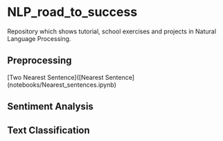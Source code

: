 # NLP_road_to_success
 Repository which shows tutorial, school exercises and projects in Natural Language Processing.
 
<h2>Preprocessing</h2>
[Two Nearest Sentence]([Nearest Sentence](notebooks/Nearest_sentences.ipynb)
<h2>Sentiment Analysis</h2>


<h2>Text Classification</h2>
